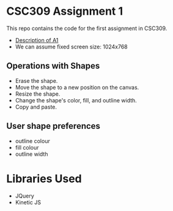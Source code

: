 CSC309 Assignment 1
====================

This repo contains the code for the first assignment in CSC309.

* [Description of A1](http://www.cs.toronto.edu/~delara/courses/csc309/)
* We can assume fixed screen size: 1024x768

## Operations with Shapes

* Erase the shape.
* Move the shape to a new position on the canvas.
* Resize the shape.
* Change the shape's color, fill, and outline width.
* Copy and paste. 

## User shape preferences

* outline colour
* fill colour
* outline width

# Libraries Used

* JQuery
* Kinetic JS
